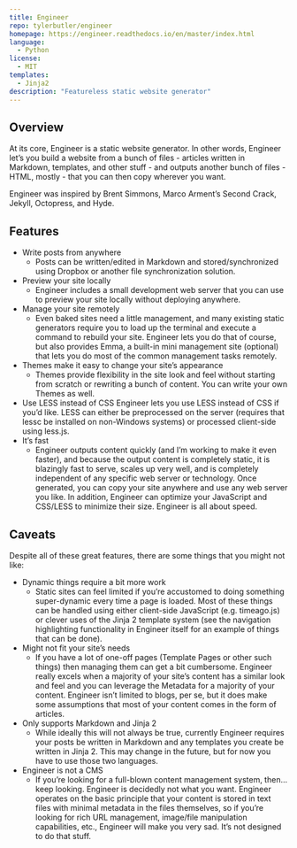 ```yaml
---
title: Engineer
repo: tylerbutler/engineer
homepage: https://engineer.readthedocs.io/en/master/index.html
language:
  - Python
license:
  - MIT
templates:
  - Jinja2
description: "Featureless static website generator"
---
```


## Overview

At its core, Engineer is a static website generator. In other words, Engineer let’s you build a website from a bunch of files - articles written in Markdown, templates, and other stuff - and outputs another bunch of files - HTML, mostly - that you can then copy wherever you want.

Engineer was inspired by Brent Simmons, Marco Arment’s Second Crack, Jekyll, Octopress, and Hyde.

## Features

- Write posts from anywhere
  - Posts can be written/edited in Markdown and stored/synchronized using Dropbox or another file synchronization solution.
- Preview your site locally
  - Engineer includes a small development web server that you can use to preview your site locally without deploying anywhere.
- Manage your site remotely
  - Even baked sites need a little management, and many existing static generators require you to load up the terminal and execute a command to rebuild your site. Engineer lets you do that of course, but also provides Emma, a built-in mini management site (optional) that lets you do most of the common management tasks remotely.
- Themes make it easy to change your site’s appearance
  - Themes provide flexibility in the site look and feel without starting from scratch or rewriting a bunch of content. You can write your own Themes as well.
- Use LESS instead of CSS
  Engineer lets you use LESS instead of CSS if you’d like. LESS can either be preprocessed on the server (requires that lessc be installed on non-Windows systems) or processed client-side using less.js.
- It’s fast
  - Engineer outputs content quickly (and I’m working to make it even faster), and because the output content is completely static, it is blazingly fast to serve, scales up very well, and is completely independent of any specific web server or technology. Once generated, you can copy your site anywhere and use any web server you like. In addition, Engineer can optimize your JavaScript and CSS/LESS to minimize their size. Engineer is all about speed.

## Caveats

Despite all of these great features, there are some things that you might not like:

- Dynamic things require a bit more work
  - Static sites can feel limited if you’re accustomed to doing something super-dynamic every time a page is loaded. Most of these things can be handled using either client-side JavaScript (e.g. timeago.js) or clever uses of the Jinja 2 template system (see the navigation highlighting functionality in Engineer itself for an example of things that can be done).
- Might not fit your site’s needs
  - If you have a lot of one-off pages (Template Pages or other such things) then managing them can get a bit cumbersome. Engineer really excels when a majority of your site’s content has a similar look and feel and you can leverage the Metadata for a majority of your content. Engineer isn’t limited to blogs, per se, but it does make some assumptions that most of your content comes in the form of articles.
- Only supports Markdown and Jinja 2
  - While ideally this will not always be true, currently Engineer requires your posts be written in Markdown and any templates you create be written in Jinja 2. This may change in the future, but for now you have to use those two languages.
- Engineer is not a CMS
  - If you’re looking for a full-blown content management system, then... keep looking. Engineer is decidedly not what you want. Engineer operates on the basic principle that your content is stored in text files with minimal metadata in the files themselves, so if you’re looking for rich URL management, image/file manipulation capabilities, etc., Engineer will make you very sad. It’s not designed to do that stuff.
